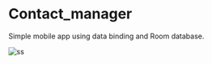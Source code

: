 # Contact_manager

Simple mobile app using data binding and Room database.


![ss](https://github.com/kroxon/Contact_manager/assets/59028898/8f700e3a-d516-4a4c-8b60-5d831dfa6a75)
